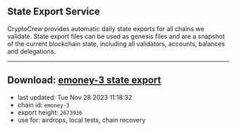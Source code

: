## State Export Service
CryptoCrew provides automatic daily state exports for all chains we validate. State export files can be used as genesis files and are a snapshot of the current blockchain state, including all validators, accounts, balances and delegations.

---
**Download: [emoney-3 state export](https://dl.ccvalidators.com/SERVICE/emoney/emoney-3_export_2673936.json)**
---

- last updated: Tue Nov 28 2023 11:18:32
- chain id: `emoney-3`
- export height: `2673936`
- use for: airdrops, local tests, chain recovery
